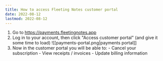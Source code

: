 ```yaml
---
title: How to access Fleeting Notes customer portal
date: 2022-08-12
lastmod: 2022-08-12
---
```

1. Go to https://payments.fleetingnotes.app
2. Log in to your account, then click "Access customer portal" (and give it some time to load)
![[payments-portal.png|payments portal]]
4. Now in the customer portal you will be able to:
	   - Cancel your subscription
	   - View receipts / invoices
	   - Update billing information